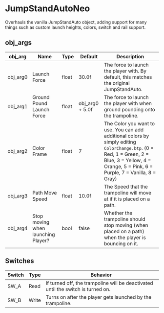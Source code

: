 # JumpStandAutoNeo

Overhauls the vanilla JumpStandAuto object, adding support for many things such as custom launch heights, colors, switch and rail support.

## obj_args

|obj_arg|Name|Type|Default|Description|
|-------|----|----|-------|-----------|
|obj_arg0|Launch Force|float|30.0f|The force to launch the player with. By default, this matches the original JumpStandAuto.|
|obj_arg1|Ground Pound Launch Force|float|obj_arg0 + 5.0f|The force to launch the player with when ground pounding onto the trampoline.|
|obj_arg2|Color Frame|float|7|The Color you want to use. You can add additional colors by simply editing `ColorChange.btp`. (0 = Red, 1 = Green, 2 = Blue, 3 = Yellow, 4 = Orange, 5 = Pink, 6 = Purple, 7 = Vanilla, 8 = Gray)|
|obj_arg3|Path Move Speed|float|10.0f|The Speed that the trampoline will move at if it is placed on a path.|
|obj_arg4|Stop moving when launching Player?|bool|false|Whether the trampoline should stop moving (when placed on a path) when the player is bouncing on it.|

## Switches

|Switch|Type|Behavior|
|------|----|--------|
|SW_A|Read|If turned off, the trampoline will be deactivated until the switch is turned on.|
|SW_B|Write|Turns on after the player gets launched by the trampoline.|